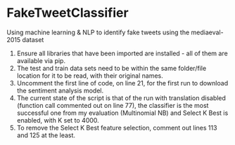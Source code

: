 # FakeTweetClassifier
Using machine learning &amp; NLP to identify fake tweets using the mediaeval-2015 dataset

1. Ensure all libraries that have been imported are installed - all of them are available via pip.
2. The test and train data sets need to be within the same folder/file location for it to be read, with their original names.
3. Uncomment the first line of code, on line 21, for the first run to download the sentiment analysis model.  
4. The current state of the script is that of the run with translation disabled (function call commented out on line 77), the classifier is
the most successful one from my evaluation (Multinomial NB) and Select K Best is enabled, with K set to 4000.
5. To remove the Select K Best feature selection, comment out lines 113 and 125 at the least.
